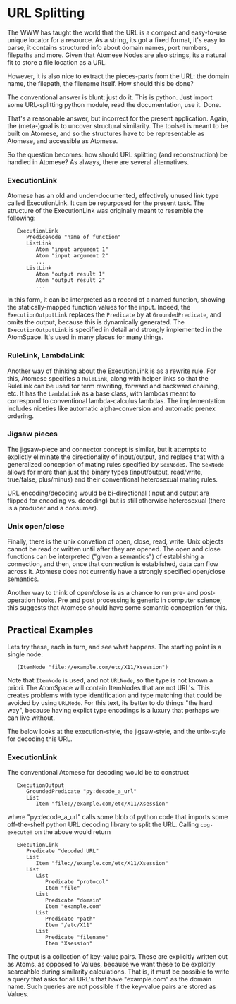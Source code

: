 URL Splitting
=============
The WWW has taught the world that the URL is a compact and easy-to-use
unique locator for a resource. As a string, its got a fixed format, it's
easy to parse, it contains structured info about domain names, port
numbers, filepaths and more.  Given that Atomese Nodes are also strings,
its a natural fit to store a file location as a URL.

However, it is also nice to extract the pieces-parts from the URL: the
domain name, the filepath, the filename itself. How should this be done?

The conventional answer is blunt: just do it. This is python. Just import
some URL-splitting python module, read the documentation, use it. Done.

That's a reasonable answer, but incorrect for the present application.
Again, the (meta-)goal is to uncover structural similarity. The toolset
is meant to be built on Atomese, and so the structures have to be
representable as Atomese, and accessible as Atomese.

So the question becomes: how should URL splitting (and reconstruction)
be handled in Atomese? As always, there are several alternatives.

### ExecutionLink
Atomese has an old and under-documented, effectively unused link type
called ExecutionLink. It can be repurposed for the present task. The
structure of the ExecutionLink was originally meant to resemble the
following:
```
   ExecutionLink
      PrediceNode "name of function"
      ListLink
         Atom "input argument 1"
         Atom "input argument 2"
         ...
      ListLink
         Atom "output result 1"
         Atom "output result 2"
         ...
```
In this form, it can be interpreted as a record of a named function,
showing the statically-mapped function values for the input. Indeed,
the `ExecutionOutputLink` replaces the `Predicate` by at
`GroundedPredicate`, and omits the output, because this is dynamically
generated. The `ExecutionOutputLink` is specified in detail and strongly
implemented in the AtomSpace. It's used in many places for many things.

### RuleLink, LambdaLink
Another way of thinking about the ExecutionLink is as a rewrite rule.
For this, Atomese specifies a `RuleLink`, along with helper links so
that the RuleLink can be used for term rewriting, forward and backward
chaining, etc. It has the `LambdaLink` as a base class, with lambdas
meant to correspond to conventional lambda-calculus lambdas. The
implementation includes niceties like automatic alpha-conversion and
automatic prenex ordering.

### Jigsaw pieces
The jigsaw-piece and connector concept is similar, but it attempts to
explictly eliminate the directionality of input/output, and replace
that with a generalized conception of mating rules specified by
`SexNode`s. The `SexNode` allows for more than just the binary types
(input/output, read/write, true/false, plus/minus) and their
conventional heterosexual mating rules.

URL encoding/decoding would be bi-directional (input and output are
flipped for encoding vs. decoding) but is still otherwise heterosexual
(there is a producer and a consumer).

### Unix open/close
Finally, there is the unix convetion of open, close, read, write. Unix
objects cannot be read or written until after they are opened. The open
and close functions can be interpreted ("given a semantics") of
establishing a connection, and then, once that connection is established,
data can flow across it. Atomese does not currently have a strongly
specified open/close semantics.

Another way to think of open/close is as a chance to run pre- and
post-operation hooks. Pre and post processing is generic in computer
science; this suggests that Atomese should have some semantic conception
for this.

Practical Examples
------------------
Lets try these, each in turn, and see what happens. The starting point
is a single node:
```
   (ItemNode "file://example.com/etc/X11/Xsession")
```
Note that `ItemNode` is used, and not `URLNode`, so the type is not known
a priori. The AtomSpace will contain  ItemNodes that are not URL's. This
creates problems with type identification and type matching that could be
avoided by using `URLNode`. For this text, its better to do things "the
hard way", because having explict type encodings is a luxury that perhaps
we can live without.

The below looks at the execution-style, the jigsaw-style, and the unix-style
for decoding this URL.

### ExecutionLink
The conventional Atomese for decoding would be to construct
```
   ExecutionOutput
      GroundedPredicate "py:decode_a_url"
      List
         Item "file://example.com/etc/X11/Xsession"
```
where "py:decode_a_url" calls some blob of python code that imports
some off-the-shelf python URL decoding library to split the URL.
Calling `cog-execute!` on the above would return
```
   ExecutionLink
      Predicate "decoded URL"
      List
         Item "file://example.com/etc/X11/Xsession"
      List
         List
            Predicate "protocol"
            Item "file"
         List
            Predicate "domain"
            Item "example.com"
         List
            Predicate "path"
            Item "/etc/X11"
         List
            Predicate "filename"
            Item "Xsession"
```
The output is a collection of key-value pairs. These are explicitly
written out as Atoms, as opposed to Values, because we want these
to be explcitly searcahble during similarity calculations. That is,
it must be possible to write a query that asks for all URL's that have
"example.com" as the domain name. Such queries are not possible if the
key-value pairs are stored as Values.
